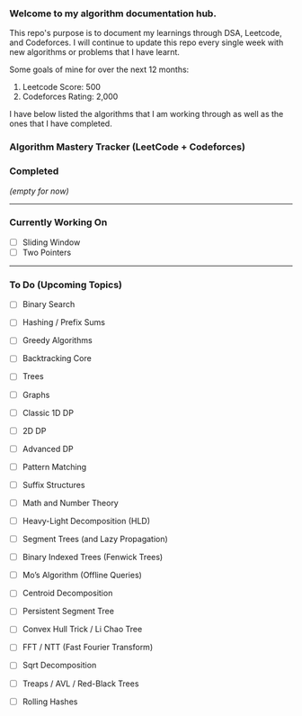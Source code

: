 ### Welcome to my algorithm documentation hub.

This repo's purpose is to document my learnings through DSA, Leetcode, and Codeforces. I will continue to update this repo every single week with new algorithms or
problems that I have learnt. 

Some goals of mine for over the next 12 months:

1. Leetcode Score: 500
2. Codeforces Rating: 2,000

I have below listed the algorithms that I am working through as well as the ones that I have completed.


### Algorithm Mastery Tracker (LeetCode + Codeforces)

### Completed
*(empty for now)*

---

### Currently Working On
- [ ] Sliding Window
- [ ] Two Pointers

---

### To Do (Upcoming Topics)
- [ ] Binary Search
- [ ] Hashing / Prefix Sums
- [ ] Greedy Algorithms
- [ ] Backtracking Core
- [ ] Trees
- [ ] Graphs
- [ ] Classic 1D DP
- [ ] 2D DP
- [ ] Advanced DP
- [ ] Pattern Matching
- [ ] Suffix Structures
- [ ] Math and Number Theory
- [ ] Heavy-Light Decomposition (HLD)
- [ ] Segment Trees (and Lazy Propagation)
- [ ] Binary Indexed Trees (Fenwick Trees)
- [ ] Mo’s Algorithm (Offline Queries)
- [ ] Centroid Decomposition
- [ ] Persistent Segment Tree
- [ ] Convex Hull Trick / Li Chao Tree
- [ ] FFT / NTT (Fast Fourier Transform)
- [ ] Sqrt Decomposition
- [ ] Treaps / AVL / Red-Black Trees
- [ ] Rolling Hashes


